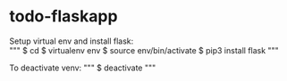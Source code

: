 # todo-flaskapp

Setup virtual env and install flask:    
"""
$ cd <app>
$ virtualenv env
$ source env/bin/activate 
$ pip3 install flask
"""

To deactivate venv:
"""
$ deactivate
"""
